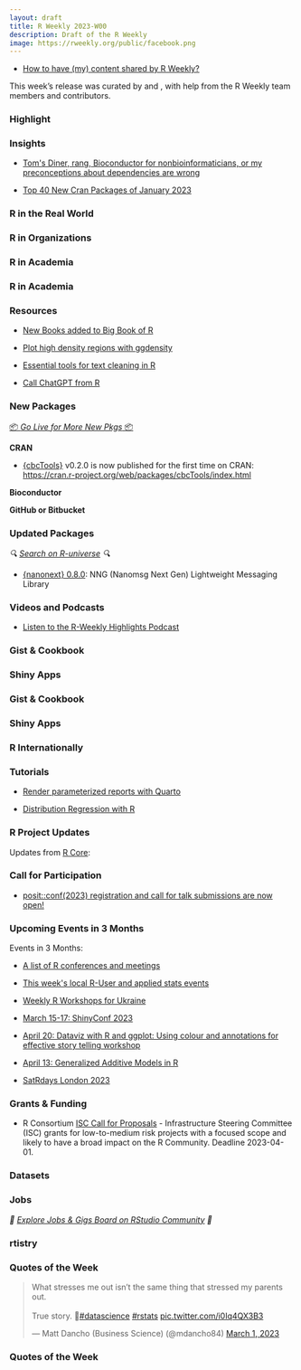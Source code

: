 ```yaml
---
layout: draft
title: R Weekly 2023-W00
description: Draft of the R Weekly
image: https://rweekly.org/public/facebook.png
---
```


- [How to have (my) content shared by R Weekly?](https://github.com/rweekly/rweekly.org#how-to-have-my-content-shared-by-r-weekly)

This week’s release was curated by []() and [](), with help from the R Weekly team members and contributors.

### Highlight

### Insights

+ [Tom's Diner, rang, Bioconductor for nonbioinformaticians, or my preconceptions about dependencies are wrong](https://chainsawriot.com/postmannheim/2023/02/26/rang.html)

+ [Top 40 New Cran Packages of January 2023](https://www.r-bloggers.com/2023/02/january-2023-top-40-new-cran-packages/)

### R in the Real World

### R in Organizations

### R in Academia

### R in Academia

### Resources

+ [New Books added to Big Book of R](https://oscarbaruffa.com/bbofr2023-03-03/)

+ [Plot high density regions with ggdensity](https://www.business-science.io/code-tools/2022/07/21/ggdensity-plot-high-density.html?utm_content=buffer9e9d8&utm_medium=social&utm_source=twitter.com&utm_campaign=buffer)

+ [Essential tools for text cleaning in R](https://twitter.com/rappa753/status/1632048287426711552)

+ [Call ChatGPT from R](https://www.r-bloggers.com/2023/03/call-chatgpt-or-really-any-other-api-from-r/)

### New Packages

<p class="added-hostname"><a href="https://rweekly.org/live" target="_blank" class="externalLink">📦 <i>Go Live for More New Pkgs</i> 📦</a></p>

**CRAN**

- [{cbcTools}](https://github.com/jhelvy/cbcTools) v0.2.0 is now published for the first time on CRAN: https://cran.r-project.org/web/packages/cbcTools/index.html

**Bioconductor**

**GitHub or Bitbucket**


### Updated Packages

<i>🔍 [Search on R-universe](https://r-universe.dev/search/) 🔍</i>

+ [{nanonext} 0.8.0](https://cran.r-project.org/package=nanonext): NNG (Nanomsg Next Gen) Lightweight Messaging Library

### Videos and Podcasts

- [Listen to the R-Weekly Highlights Podcast](https://rweekly.fireside.fm/)

### Gist & Cookbook

### Shiny Apps

### Gist & Cookbook

### Shiny Apps

### R Internationally

### Tutorials

+ [Render parameterized reports with Quarto](https://www.jhelvy.com/posts/2023-02-28-parameterized-pdfs-with-quarto/)

+ [Distribution Regression with R](https://arelbundock.com/posts/distribution_regression/)

<!--<div class="post-more-begin></div><div class="post-more-end"></div>-->


### R Project Updates

Updates from [R Core](http://developer.r-project.org/blosxom.cgi/R-devel/NEWS):

### Call for Participation

+ [posit::conf(2023) registration and call for talk submissions are now open!](https://posit.co/blog/posit-conf-2023-registration-open/)

### Upcoming Events in 3 Months

Events in 3 Months:

- [A list of R conferences and meetings](https://jumpingrivers.github.io/meetingsR/events.html)

- [This week's local R-User and applied stats events](https://community.rstudio.com/c/irl)

+ [Weekly R Workshops for Ukraine](https://sites.google.com/view/dariia-mykhailyshyna/main/r-workshops-for-ukraine)

- [March 15-17: ShinyConf 2023](https://shinyconf.appsilon.com/registration/?utm_medium=social&utm_source=twitter&utm_campaign=register-sm)

+ [April 20: Dataviz with R and ggplot: Using colour and annotations for effective story telling workshop](https://www.r-bloggers.com/2023/03/dataviz-with-r-and-ggplot-using-colour-and-annotations-for-effective-story-telling-workshop/)

+ [April 13: Generalized Additive Models in R](https://www.r-bloggers.com/2023/03/generalized-additive-models-in-r-workshop/)

- [SatRdays London 2023](https://www.jumpingrivers.com/blog/satrdays-london/)

### Grants & Funding

+ R Consortium [ISC Call for Proposals](https://www.r-consortium.org/all-projects/call-for-proposals) - Infrastructure Steering Committee (ISC) grants for low-to-medium risk projects with a focused scope and likely to have a broad impact on the R Community. Deadline 2023-04-01.

### Datasets


### Jobs

<i>💼 [Explore Jobs & Gigs Board on RStudio Community](https://community.rstudio.com/c/jobs/) 💼</i>

### rtistry

### Quotes of the Week

<blockquote class="twitter-tweet"><p lang="en" dir="ltr">What stresses me out isn’t the same thing that stressed my parents out. <br><br>True story. 🧵<a href="https://twitter.com/hashtag/datascience?src=hash&amp;ref_src=twsrc%5Etfw">#datascience</a> <a href="https://twitter.com/hashtag/rstats?src=hash&amp;ref_src=twsrc%5Etfw">#rstats</a> <a href="https://t.co/i0Iq4QX3B3">pic.twitter.com/i0Iq4QX3B3</a></p>&mdash; Matt Dancho (Business Science) (@mdancho84) <a href="https://twitter.com/mdancho84/status/1631010040260841488?ref_src=twsrc%5Etfw">March 1, 2023</a></blockquote> <script async src="https://platform.twitter.com/widgets.js" charset="utf-8"></script>

### Quotes of the Week

